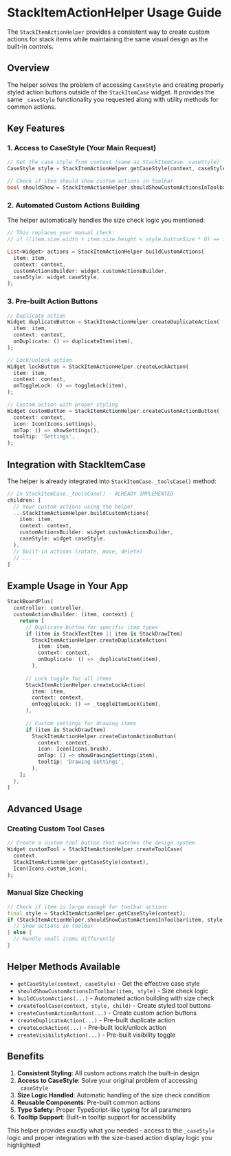 # StackItemActionHelper Usage Guide

The `StackItemActionHelper` provides a consistent way to create custom actions for stack items while maintaining the same visual design as the built-in controls.

## Overview

The helper solves the problem of accessing `CaseStyle` and creating properly styled action buttons outside of the `StackItemCase` widget. It provides the same `_caseStyle` functionality you requested along with utility methods for common actions.

## Key Features

### 1. Access to CaseStyle (Your Main Request)

```dart
// Get the case style from context (same as StackItemCase._caseStyle)
CaseStyle style = StackItemActionHelper.getCaseStyle(context, caseStyle: widget.caseStyle);

// Check if item should show custom actions in toolbar
bool shouldShow = StackItemActionHelper.shouldShowCustomActionsInToolbar(item, style);
```

### 2. Automated Custom Actions Building

The helper automatically handles the size check logic you mentioned:

```dart
// This replaces your manual check:
// if ((item.size.width + item.size.height < style.buttonSize * 6) == false && widget.customActionsBuilder != null)

List<Widget> actions = StackItemActionHelper.buildCustomActions(
  item: item,
  context: context,
  customActionsBuilder: widget.customActionsBuilder,
  caseStyle: widget.caseStyle,
);
```

### 3. Pre-built Action Buttons

```dart
// Duplicate action
Widget duplicateButton = StackItemActionHelper.createDuplicateAction(
  item: item,
  context: context,
  onDuplicate: () => duplicateItem(item),
);

// Lock/unlock action
Widget lockButton = StackItemActionHelper.createLockAction(
  item: item,
  context: context,
  onToggleLock: () => toggleLock(item),
);

// Custom action with proper styling
Widget customButton = StackItemActionHelper.createCustomActionButton(
  context: context,
  icon: Icon(Icons.settings),
  onTap: () => showSettings(),
  tooltip: 'Settings',
);
```

## Integration with StackItemCase

The helper is already integrated into `StackItemCase._toolsCase()` method:

```dart
// In StackItemCase._toolsCase() - ALREADY IMPLEMENTED
children: [
  // Your custom actions using the helper
  ...StackItemActionHelper.buildCustomActions(
    item: item,
    context: context,
    customActionsBuilder: widget.customActionsBuilder,
    caseStyle: widget.caseStyle,
  ),
  // Built-in actions (rotate, move, delete)
  // ...
]
```

## Example Usage in Your App

```dart
StackBoardPlus(
  controller: controller,
  customActionsBuilder: (item, context) {
    return [
      // Duplicate button for specific item types
      if (item is StackTextItem || item is StackDrawItem)
        StackItemActionHelper.createDuplicateAction(
          item: item,
          context: context,
          onDuplicate: () => _duplicateItem(item),
        ),
      
      // Lock toggle for all items
      StackItemActionHelper.createLockAction(
        item: item,
        context: context,
        onToggleLock: () => _toggleItemLock(item),
      ),
      
      // Custom settings for drawing items
      if (item is StackDrawItem)
        StackItemActionHelper.createCustomActionButton(
          context: context,
          icon: Icon(Icons.brush),
          onTap: () => showDrawingSettings(item),
          tooltip: 'Drawing Settings',
        ),
    ];
  },
)
```

## Advanced Usage

### Creating Custom Tool Cases

```dart
// Create a custom tool button that matches the design system
Widget customTool = StackItemActionHelper.createToolCase(
  context,
  StackItemActionHelper.getCaseStyle(context),
  Icon(Icons.custom_icon),
);
```

### Manual Size Checking

```dart
// Check if item is large enough for toolbar actions
final style = StackItemActionHelper.getCaseStyle(context);
if (StackItemActionHelper.shouldShowCustomActionsInToolbar(item, style)) {
  // Show actions in toolbar
} else {
  // Handle small items differently
}
```

## Helper Methods Available

- `getCaseStyle(context, caseStyle)` - Get the effective case style
- `shouldShowCustomActionsInToolbar(item, style)` - Size check logic
- `buildCustomActions(...)` - Automated action building with size check
- `createToolCase(context, style, child)` - Create styled tool buttons
- `createCustomActionButton(...)` - Create custom action buttons
- `createDuplicateAction(...)` - Pre-built duplicate action
- `createLockAction(...)` - Pre-built lock/unlock action
- `createVisibilityAction(...)` - Pre-built visibility toggle

## Benefits

1. **Consistent Styling**: All custom actions match the built-in design
2. **Access to CaseStyle**: Solve your original problem of accessing `_caseStyle`
3. **Size Logic Handled**: Automatic handling of the size check condition
4. **Reusable Components**: Pre-built common actions
5. **Type Safety**: Proper TypeScript-like typing for all parameters
6. **Tooltip Support**: Built-in tooltip support for accessibility

This helper provides exactly what you needed - access to the `_caseStyle` logic and proper integration with the size-based action display logic you highlighted!
